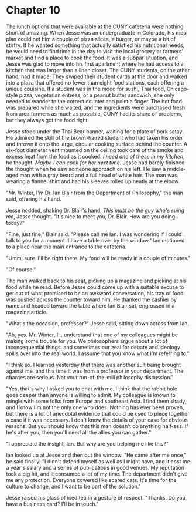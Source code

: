 # Chapter 10

The lunch options that were available at the CUNY cafeteria were nothing short of amazing. When Jesse was an undergraduate in Colorado, his meal plan could net him a couple of pizza slices, a burger, or maybe a bit of stirfry. If he wanted something that actually satisfied his nutritional needs, he would need to find time in the day to visit the local grocery or farmers' market and find a place to cook the food. It was a subpar situation, and Jesse was glad to move into his first apartment where he had access to a kitchen that was larger than a linen closet. The CUNY students, on the other hand, had it made. They swiped their student cards at the door and walked into a plaza that offered no fewer than eight food stations, each offering a unique couisine. If a student was in the mood for sushi, Thai food, Chicago-style pizza, vegetarian entrees, or a peanut butter sandwich, she only needed to wander to the correct counter and point a finger. The hot food was prepared while she waited, and the ingredients were purchased fresh from area farmers as much as possible. CUNY had its share of problems, but they always got the food right.

Jesse stood under the Thai Bear banner, waiting for a plate of pork satay. He admired the skill of the brown-haired student who had taken his order and thrown it onto the large, circular cooking surface behind the counter. A six-foot diameter vent mounted on the ceiling took care of the smoke and excess heat from the food as it cooked. _I need one of those in my kitchen_, he thought. _Maybe I can cook for her next time_. Jesse had barely finished the thought when he saw someone approach on his left. He saw a middle-aged man with a gray beard and a full head of white hair. The man was wearing a flannel shirt and had his sleeves rolled up neatly at the elbow.

"Mr. Winter, I'm Dr. Ian Blair from the Department of Philosophy," the man said, offering his hand.

Jesse nodded, shaking Dr. Blair's hand. _This must be the guy who's suing me_, Jesse thought. "It's nice to meet you, Dr. Blair. How are you doing today?"

"Fine, just fine," Blair said. "Please call me Ian. I was wondering if I could talk to you for a moment. I have a table over by the window."  Ian motioned to a place near the main entrance to the cafeteria.

"Umm, sure. I'll be right there. My food will be ready in a couple of minutes."

"Of course."

The man walked back to his seat, picking up a magazine and picking at his food while he read. Before Jesse could come up with a suitable excuse to get out of what promised to be an awkward conversation, his tray of food was pushed across the counter toward him. He thanked the cashier by name and headed toward the table where Ian Blair sat, engrossed in a magazine article.

"What's the occasion, professor?" Jesse said, sitting down across from Ian.

"Ah, yes. Mr. Winter, I... understand that one of my colleagues might be making some trouble for you. We philosophers argue about a lot of inconsequential things, and sometimes our zeal for debate and ideology spills over into the real world. I assume that you know what I'm referring to."

"I think so. I learned yesterday that there was another suit being brought against me, and this time it was from a professor in your department. The charges are serious. Not your run-of-the-mill philosophy discussion."

"Yes, that's why I asked you to chat with me. I think that the rabbit hole goes deeper than anyone is willing to admit. My colleague is known to mingle with some folks from Europe and southeast Asia. I find them shady, and I know I'm not the only one who does. Nothing has ever been proven, but there is a lot of anecdotal evidence that could be used to piece together a case if it was necessary. I don't know the details of your case for obvious reasons. But you should know that this man doesn't do anything half-ass. If he's after you, then you'll need all the allies you can gather."

"I appreciate the insight, Ian. But why are you helping me like this?"

Ian looked up at Jesse and then out the window. "He came after me once," he said finally. "I didn't defend myself as well as I might have, and it cost me a year's salary and a series of publications in good venues. My reputation took a big hit, and it consumed a lot of my time. The department didn't give me any protection. Everyone cowered like scared cats. It's time for the culture to change, and I want to be part of the solution."

Jesse raised his glass of iced tea in a gesture of respect. "Thanks. Do you have a business card?  I'll be in touch."
